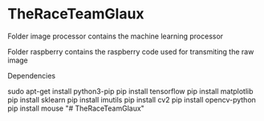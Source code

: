 # TheRaceTeamGlaux

Folder image processor contains the machine learning processor

Folder raspberry contains the raspberry code used for transmiting the raw image

Dependencies

sudo apt-get install python3-pip
pip install tensorflow
pip install matplotlib
pip install sklearn
pip install imutils
pip install cv2
pip install opencv-python
pip install mouse
"# TheRaceTeamGlaux" 
